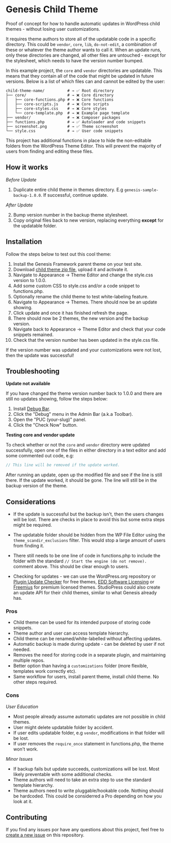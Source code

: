 # Genesis Child Theme

Proof of concept for how to handle automatic updates in WordPress child themes - without losing user customizations.

It requires theme authors to store all of the updatable code in a specific directory. This could be `vendor`, `core`, `lib`, `do-not-edit`, a combination of these or whatever the theme author wants to call it. When an update runs, only these directories are changed, all other files are untouched - except for the stylesheet, which needs to have the version number bumped.

In this example project, the `core` and `vendor` directories are updatable. This means that they contain all of the code that might be updated in future versions. Below is a list of which files can and cannot be edited by the user:

```shell
child-theme-name/          # → ✅ Root directory
├── core/                  # → ❌ Core directory
│   ├── core-functions.php # → ❌ Core functions
│   ├── core-scripts.js    # → ❌ Core scripts
│   ├── core-styles.css    # → ❌ Core styles
│   └── core-template.php  # → ❌ Example page template
├── vendor/                # → ❌ Composer packages
├── functions.php          # → ✅ Autoloader and code snippets
├── screenshot.png         # → ✅ Theme screenshot
└── style.css              # → ✅ User code snippets
```

This project has additional functions in place to hide the non-editable folders from the WordPress Theme Editor. This will prevent the majority of users from finding and editing these files.


## How it works

_Before Update_

1. Duplicate entire child theme in themes directory. E.g `genesis-sample-backup-1.0.0`. If successful, continue update.

_After Update_

2. Bump version number in the backup theme stylesheet.
3. Copy original files back to new version, replacing everything __except__ for the updatable folder.

## Installation

Follow the steps below to test out this cool theme:

1. Install the Genesis Framework parent theme on your test site.
2. Download [child theme zip file](https://github.com/seothemes/genesis-child-theme/archive/master.zip), upload it and activate it.
3. Navigate to Appearance → Theme Editor and change the style.css version to 1.0.0.
4. Add some custom CSS to style.css and/or a code snippet to functions.php.
5. Optionally rename the child theme to test white-labeling feature.
6. Navigate to Appearance → Themes. There should now be an update showing.
7. Click update and once it has finished refresh the page.
8. There should now be 2 themes, the new version and the backup version.
9. Navigate back to Appearance → Theme Editor and check that your code snippets remained.
10. Check that the version number has been updated in the style.css file.

If the version number was updated and your customizations were not lost, then the update was successful!

## Troubleshooting

__Update not available__

If you have changed the theme version number back to 1.0.0 and there are still no updates showing, follow the steps below:

1. Install [Debug Bar](https://wordpress.org/plugins/debug-bar/).
2. Click the "Debug" menu in the Admin Bar (a.k.a Toolbar).
3. Open the "PUC (your-slug)" panel.
4. Click the "Check Now" button.

__Testing core and vendor update__

To check whether or not the `core` and `vendor` directory were updated successfully, open one of the files in either directory in a text editor and add some commented out code, e.g:

```php
// This line will be removed if the update worked.
```

After running an update, open up the modified file and see if the line is still there. If the update worked, it should be gone. The line will still be in the backup version of the theme.


## Considerations

- If the update is successful but the backup isn't, then the users changes will be lost. There are checks in place to avoid this but some extra steps might be required.

- The updatable folder should be hidden from the WP File Editor using the `theme_scandir_exclusions` filter. This would stop a large amount of users from finding it.

- There still needs to be one line of code in functions.php to include the folder with the standard `// Start the engine (do not remove).` comment above. This should be clear enough to users.

- Checking for updates - we can use the WordPress.org repository or [Plugin Update Checker](https://github.com/YahnisElsts/plugin-update-checker) for free themes, [EDD Software Licensing](https://easydigitaldownloads.com/downloads/software-licensing/) or [Freemius](https://freemius.com/) for premium licensed themes. StudioPress could also create an update API for their child themes, similar to what Genesis already has.

### Pros

- Child theme can be used for its intended purpose of storing code snippets.
- Theme author and user can access template hierarchy.
- Child theme can be renamed/white-labelled without affecting updates.
- Automatic backup is made during update - can be deleted by user if not needed.
- Removes the need for storing code in a separate plugin, and maintaining multiple repos.
- Better option than having a `customizations` folder (more flexible, templates work correctly etc).
- Same workflow for users, install parent theme, install child theme. No other steps required.

### Cons

_User Education_

- Most people already assume automatic updates are not possible in child themes.
- User might delete updatable folder by accident.
- If user edits updatable folder, e.g `vendor`, modifications in that folder will be lost.
- If user removes the `require_once` statement in functions.php, the theme won't work.

_Minor Issues_

- If backup fails but update succeeds, customizations will be lost. Most likely preventable with some additional checks.
- Theme authors will need to take an extra step to use the standard template hierarchy.
- Theme authors need to write pluggable/hookable code. Nothing should be hardcoded. This could be considerred a Pro depending on how you look at it.

## Contributing

If you find any issues por have any questions about this project, feel free to [create a new issue](https://github.com/seothemes/genesis-child-theme/issues/new) on this repository.
